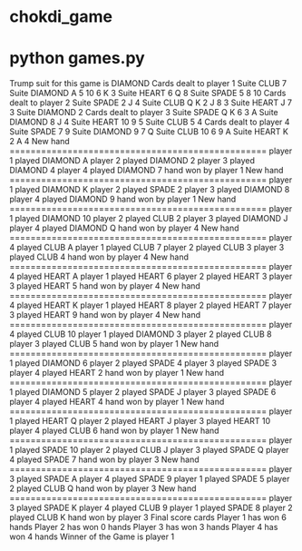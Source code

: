 # chokdi_game

# python games.py
Trump suit for this game is DIAMOND
Cards dealt to player 1
     Suite CLUB 7
     Suite DIAMOND A 5 10 6 K 3
     Suite HEART 6 Q 8
     Suite SPADE 5 8 10
Cards dealt to player 2
     Suite SPADE 2 J 4
     Suite CLUB Q K 2 J 8 3
     Suite HEART J 7 3
     Suite DIAMOND 2
Cards dealt to player 3
     Suite SPADE Q K 6 3 A
     Suite DIAMOND 8 J 4
     Suite HEART 10 9 5
     Suite CLUB 5 4
Cards dealt to player 4
     Suite SPADE 7 9
     Suite DIAMOND 9 7 Q
     Suite CLUB 10 6 9 A
     Suite HEART K 2 A 4
New hand =================================================
     player 1 played DIAMOND A
     player 2 played DIAMOND 2
     player 3 played DIAMOND 4
     player 4 played DIAMOND 7
hand won by player 1
New hand =================================================
     player 1 played DIAMOND K
     player 2 played SPADE 2
     player 3 played DIAMOND 8
     player 4 played DIAMOND 9
hand won by player 1
New hand =================================================
     player 1 played DIAMOND 10
     player 2 played CLUB 2
     player 3 played DIAMOND J
     player 4 played DIAMOND Q
hand won by player 4
New hand =================================================
     player 4 played CLUB A
     player 1 played CLUB 7
     player 2 played CLUB 3
     player 3 played CLUB 4
hand won by player 4
New hand =================================================
     player 4 played HEART A
     player 1 played HEART 6
     player 2 played HEART 3
     player 3 played HEART 5
hand won by player 4
New hand =================================================
     player 4 played HEART K
     player 1 played HEART 8
     player 2 played HEART 7
     player 3 played HEART 9
hand won by player 4
New hand =================================================
     player 4 played CLUB 10
     player 1 played DIAMOND 3
     player 2 played CLUB 8
     player 3 played CLUB 5
hand won by player 1
New hand =================================================
     player 1 played DIAMOND 6
     player 2 played SPADE 4
     player 3 played SPADE 3
     player 4 played HEART 2
hand won by player 1
New hand =================================================
     player 1 played DIAMOND 5
     player 2 played SPADE J
     player 3 played SPADE 6
     player 4 played HEART 4
hand won by player 1
New hand =================================================
     player 1 played HEART Q
     player 2 played HEART J
     player 3 played HEART 10
     player 4 played CLUB 6
hand won by player 1
New hand =================================================
     player 1 played SPADE 10
     player 2 played CLUB J
     player 3 played SPADE Q
     player 4 played SPADE 7
hand won by player 3
New hand =================================================
     player 3 played SPADE A
     player 4 played SPADE 9
     player 1 played SPADE 5
     player 2 played CLUB Q
hand won by player 3
New hand =================================================
     player 3 played SPADE K
     player 4 played CLUB 9
     player 1 played SPADE 8
     player 2 played CLUB K
hand won by player 3
Final score cards
Player 1 has won 6 hands
Player 2 has won 0 hands
Player 3 has won 3 hands
Player 4 has won 4 hands
Winner of the Game is player 1
